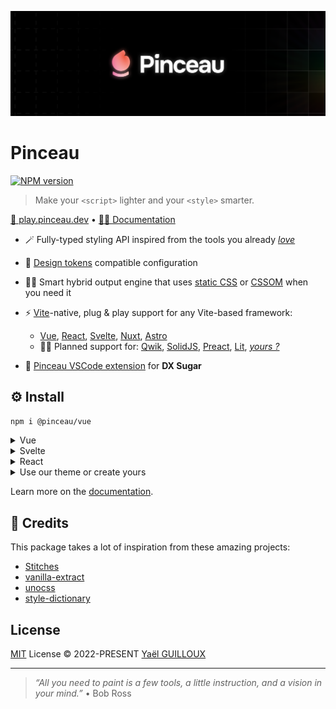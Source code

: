 ![Pinceau Cover](./.github/banner.png)

# Pinceau

[![NPM version](https://img.shields.io/npm/v/pinceau?color=a1b858&label=)](https://www.npmjs.com/package/@pinceau/core)

> Make your `<script>` lighter and your `<style>` smarter.

[🎨 play.pinceau.dev](https://play.pinceau.dev) • [🧑‍🎨 Documentation](https://pinceau.dev)

- 🪄 Fully-typed styling API inspired from the tools you already [_love_](https://stitches.dev)

- 🎨 [Design tokens](https://github.com/design-tokens/community-group) compatible configuration

- 🧑‍🔬 Smart hybrid output engine that uses [static CSS](https://developer.mozilla.org/en-US/docs/Web/CSS) or [CSSOM](https://developer.mozilla.org/en-US/docs/Web/API/CSS_Object_Model) when you need it

- ⚡ [Vite](https://vitejs.dev)-native, plug & play support for any Vite-based framework:
  - [Vue](./integrations/vue), [React](./integrations/vue), [Svelte](./integrations/vue), [Nuxt](./integrations/nuxt), [Astro](./integrations/astro)
  - 🧑‍🔬 Planned support for: [Qwik](https://qwik.builder.io), [SolidJS](https://www.solidjs.com), [Preact](https://preactjs.com), [Lit](https://lit.dev), [_yours ?_](https://github.com/Tahul/pinceau/issues)

- 🍦 [Pinceau VSCode extension](https://marketplace.visualstudio.com/items?itemName=yaelguilloux.pinceau-vscode) for **DX Sugar**

## ⚙️ Install

```bash
npm i @pinceau/vue
```

<details>
<summary>Vue</summary><br>

```ts
// vite.config.ts
import Pinceau from '@pinceau/vue/plugin'

export default defineConfig({
  plugins: [
    Pinceau(),
    ...yourPlugins
  ],
})
```

Example: [`examples/vite-vue/vite.config.ts`](./examples/vite-vue/vite.config.ts)

</details>

<details>
<summary>Svelte</summary><br>

```ts
// vite.config.ts
import Pinceau from '@pinceau/svelte/plugin'

export default defineConfig({
  plugins: [
    Pinceau(),
    ...yourPlugins
  ],
})
```

Example: [`examples/vite-svelte/vite.config.ts`](./examples/vite-svelte/vite.config.ts)

</details>

<details>
<summary>React</summary><br>

```ts
// vite.config.ts
import Pinceau from '@pinceau/react/plugin'

export default defineConfig({
  plugins: [
    Pinceau(),
    ...yourPlugins
  ],
})
```

Example: [`examples/vite-react/vite.config.ts`](./examples/vite-react/vite.config.ts)

</details>

<details>
<summary>Use our theme or create yours</summary><br>

```ts
// theme.config.ts
import { defineTheme } from '@pinceau/theme'

export default defineTheme({
  // Media queries
  media: {
    mobile: '(min-width: 320px)',
    tablet: '(min-width: 768px)',
    desktop: '(min-width: 1280px)'
  },


  // Some Design tokens
  color: {
    red: {
      1: '#FCDFDA',
      2: '#F48E7C',
      3: '#ED4D31',
      4: '#A0240E',
      5: '#390D05',
    },
    green: {
      1: '#CDF4E5',
      2: '#9AE9CB',
      3: '#36D397',
      4: '#1B7D58',
      5: '#072117',
    }
  },
  space: {
    1: '0.25rem',
    2: '0.5rem',
    3: '0.75rem',
    4: '1rem'
  }

  // Utils properties
  utils: {
    px: (value: PropertyValue<'padding'>) => ({ paddingLeft: value, paddingRight: value }),
    py: (value: PropertyValue<'padding'>) => ({ paddingTop: value, paddingBottom: value })
  }
})
```

Example: [`playground/theme/theme.config.ts`](./playground/theme/theme.config.ts)

</details>

Learn more on the [documentation](https://pinceau.dev/get-started/what-is-pinceau).

## 💖 Credits

This package takes a lot of inspiration from these amazing projects:

- [Stitches](https://stitches.dev)
- [vanilla-extract](https://vanilla-extract.style/)
- [unocss](https://github.com/unocss/unocss)
- [style-dictionary](https://github.com/amzn/style-dictionary)

## License

[MIT](./LICENSE) License &copy; 2022-PRESENT [Yaël GUILLOUX](https://github.com/Tahul)

---

> _“All you need to paint is a few tools, a little instruction, and a vision in your mind.”_ • Bob Ross
